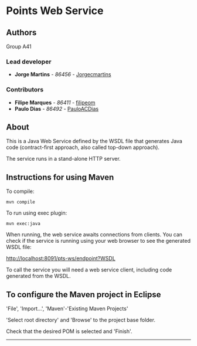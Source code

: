 # Points Web Service

## Authors

Group A41

### Lead developer 

* **Jorge Martins** - *86456* - [Jorgecmartins](https://github.com/Jorgecmartins)

### Contributors

* **Filipe Marques** - *86411* - [filipeom](https://github.com/filipeom)
* **Paulo Dias** - *86492* - [PauloACDias](https://github.com/PauloACDias)

## About

This is a Java Web Service defined by the WSDL file that generates Java code
(contract-first approach, also called top-down approach).

The service runs in a stand-alone HTTP server.


## Instructions for using Maven

To compile:

```
mvn compile
```

To run using exec plugin:

```
mvn exec:java
```

When running, the web service awaits connections from clients.
You can check if the service is running using your web browser 
to see the generated WSDL file:

[http://localhost:8091/pts-ws/endpoint?WSDL](http://localhost:8091/pts-ws/endpoint?WSDL)

To call the service you will need a web service client,
including code generated from the WSDL.


## To configure the Maven project in Eclipse

'File', 'Import...', 'Maven'-'Existing Maven Projects'

'Select root directory' and 'Browse' to the project base folder.

Check that the desired POM is selected and 'Finish'.


----

